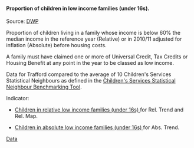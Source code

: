 #### Proportion of children in low income families (under 16s).

Source: <a href="https://www.gov.uk/government/collections/children-in-low-income-families-local-area-statistics" target="_blank">DWP</a>

Proportion of children living in a family whose income is below 60% the median income in the reference year (Relative) or in 2010/11 adjusted for inflation (Absolute) before housing costs.

A family must have claimed one or more of Universal Credit, Tax Credits or Housing Benefit at any point in the year to be classed as low income.

Data for Trafford compared to the average of 10 Children's Services Statistical Neighbours as defined in the <a href='https://www.gov.uk/government/publications/local-authority-interactive-tool-lait' target='_blank'>Children's Services Statistical Neighbour Benchmarking Tool</a>.
 
Indicator:

* <a href="https://stat-xplore.dwp.gov.uk/webapi/metadata/CILIF_REL/CILIF_REL.html" target="_blank"> Children in relative low income families (under 16s) </a> for Rel. Trend and Rel. Map.

* <a href="https://stat-xplore.dwp.gov.uk/webapi/metadata/CILIF_ABS/CILIF_ABS.html" target="_blank"> Children in absolute low income families (under 16s) </a> for Abs. Trend.

<a href="https://www.trafforddatalab.io/trafford_themes/data/children/children_poverty.csv" aria-label="Download the data" class="downloadButton" target="_blank" download>Data <span class="fas fa-download"></span></a>
